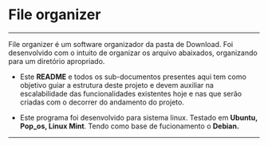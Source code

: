 <h1>File organizer</h1>
 
 ---
 
 File organizer é um software organizador da pasta de Download.
Foi desenvolvido com o intuito de organizar os arquivo abaixados, organizando para um diretório apropriado.


- Este <strong>README</strong> e todos os sub-documentos presentes aqui tem como objetivo guiar a estrutura deste projeto e devem auxiliar na escalabilidade das funcionalidades existentes hoje e nas que serão criadas com o decorrer do andamento do projeto.

- Este programa foi desenvolvido para sistema linux. Testado em <strong>Ubuntu, Pop_os, Linux Mint</strong>. Tendo como base de fucionamento o <strong>Debian.</strong>

 ----
 
 
 
 
 